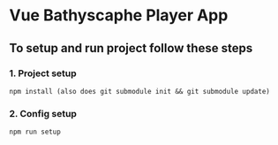 # Vue Bathyscaphe Player App

## To setup and run project follow these steps

### 1. Project setup
```
npm install (also does git submodule init && git submodule update)
```

### 2. Config setup
```
npm run setup
```
